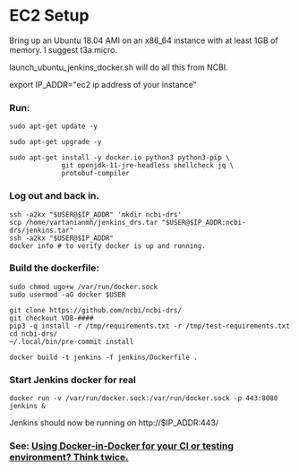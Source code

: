 # EC2 Setup

Bring up an Ubuntu 18.04 AMI on an x86_64 instance with at
least 1GB of memory.
I suggest t3a.micro.

launch_ubuntu_jenkins_docker.sh will do all this from NCBI.

export IP_ADDR="ec2 ip address of your instance"

### Run:
```
sudo apt-get update -y

sudo apt-get upgrade -y

sudo apt-get install -y docker.io python3 python3-pip \
             git openjdk-11-jre-headless shellcheck jq \
             protobuf-compiler
```
### Log out and back in.
```
ssh -a2kx "$USER@$IP_ADDR" 'mkdir ncbi-drs'
scp /home/vartanianmh/jenkins_drs.tar "$USER@$IP_ADDR:ncbi-drs/jenkins.tar"
ssh -a2kx "$USER@$IP_ADDR"
docker info # to verify docker is up and running.
```

### Build the dockerfile:

```
sudo chmod ugo+w /var/run/docker.sock
sudo usermod -aG docker $USER

git clone https://github.com/ncbi/ncbi-drs/
git checkout VDB-####
pip3 -q install -r /tmp/requirements.txt -r /tmp/test-requirements.txt
cd ncbi-drs/
~/.local/bin/pre-commit install

docker build -t jenkins -f jenkins/Dockerfile .

```
### Start Jenkins docker for real

```
docker run -v /var/run/docker.sock:/var/run/docker.sock -p 443:8080 jenkins &
```

Jenkins should now be running on http://$IP_ADDR:443/

### See: [Using Docker-in-Docker for your CI or testing environment? Think twice.](http://jpetazzo.github.io/2015/09/03/do-not-use-docker-in-docker-for-ci/)
